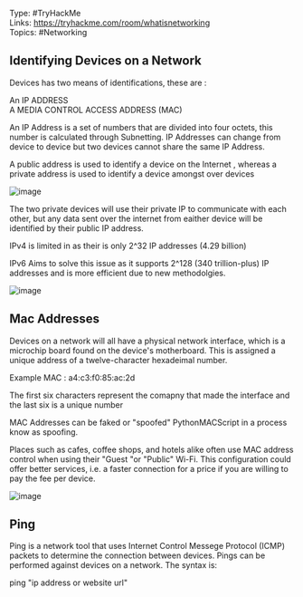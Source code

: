 Type: #TryHackMe <br>
Links: https://tryhackme.com/room/whatisnetworking <br>
Topics: #Networking <br>

## Identifying Devices on a Network

Devices has two means of identifications, these are :

 An IP ADDRESS <br>
 A MEDIA CONTROL ACCESS ADDRESS (MAC)

An IP Address is a set of numbers that are divided into four octets, this number is calculated through Subnetting. IP Addresses can change from device to device but two devices cannot share the same IP Address.

A public address is used to identify a device on the Internet , whereas a private address is used to identify a device amongst over devices

![image](https://user-images.githubusercontent.com/74746341/170378063-5ad233d1-0ae6-4dfc-9ea6-3f5e3db79f7d.png)

The two private devices will use their private IP to communicate with each other, but any data sent over the internet from eaither device will be identified by their public IP address.

IPv4 is limited in as their is only 2^32 IP addresses (4.29 billion)

IPv6 Aims to solve this issue as it supports 2^128 (340 trillion-plus) IP addresses and is more efficient due to new methodolgies.

![image](https://user-images.githubusercontent.com/74746341/170378145-832f19ba-f52b-476f-8102-00ac4d3be3f9.png)

## Mac Addresses

Devices on a network will all have a physical network interface, which is a microchip board found on the device's motherboard. This is assigned a unique address of a twelve-character hexadeimal number.

Example MAC : a4:c3:f0:85:ac:2d

The first six characters represent the comapny that made the interface and the last six is a unique number

MAC Addresses can be faked or "spoofed" PythonMACScript in a process know as spoofing.

Places such as cafes, coffee shops, and hotels alike often use MAC address control when using their "Guest "or "Public" Wi-Fi. This configuration could offer better services, i.e. a faster connection for a price if you are willing to pay the fee per device.

![image](https://user-images.githubusercontent.com/74746341/170378371-07274957-a630-4d5e-b2cb-81884419768c.png)

## Ping

Ping is a network tool that uses Internet Control Messege Protocol (ICMP) packets to determine the connection between devices. Pings can be performed against devices on a network. The syntax is:

ping "ip address or website url"

 
